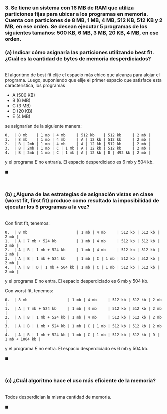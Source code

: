 ### 3. Se tiene un sistema con $16$ MB de RAM que utiliza particiones fijas para ubicar a los programas en memoria. Cuenta con particiones de $8$ MB, $1$ MB, $4$ MB, $512$ KB, $512$ KB y $2$ MB, en ese orden. Se desean ejecutar $5$ programas de los siguientes tamaños: $500$ KB, $6$ MB, $3$ MB, $20$ KB, $4$ MB, en ese orden.

### (a) Indicar cómo asignaría las particiones utilizando best fit. ¿Cuál es la cantidad de bytes de memoria desperdiciados?

\
El algoritmo de best fit elije el espacio más chico que alcanza para alojar el programa. Luego, suponiendo que elije el primer espacio que satisface esta característica, los programas 

- A ($500$ KB)
- B ($6$ MB)
- C ($3$ MB)
- D ($20$ KB)
- E ($4$ MB)

se asignarían de la siguiente manera:

``` 
0.  | 8 mb    | 1 mb | 4 mb     | 512 kb    | 512 kb     | 2 mb |
1.  | 8 mb    | 1 mb | 4 mb     | A | 12 kb | 512 kb     | 2 mb |
2.  | B | 2mb | 1 mb | 4 mb     | A | 12 kb | 512 kb     | 2 mb |
3.  | B | 2mb | 1 mb | C | 1 mb | A | 12 kb | 512 kb     | 2 mb |
4.  | B | 2mb | 1 mb | C | 1 mb | A | 12 kb | D | 492 kb | 2 mb |
```

y el programa $E$ no entraría. El espacio desperdiciado es $6$ mb y $504$ kb.

$\blacksquare$


<br>

### (b) ¿Alguna de las estrategias de asignación vistas en clase (worst fit, first fit) produce como resultado la imposibilidad de ejecutar los 5 programas a la vez?

\
Con first fit, tenemos:
``` 
0.  | 8 mb                      | 1 mb | 4 mb     | 512 kb | 512 kb | 2 mb |
1.  | A | 7 mb + 524 kb         | 1 mb | 4 mb     | 512 kb | 512 kb | 2 mb |
2.  | A | B | 1 mb + 524 kb     | 1 mb | 4 mb     | 512 kb | 512 kb | 2 mb |
3.  | A | B | 1 mb + 524 kb     | 1 mb | C | 1 mb | 512 kb | 512 kb | 2 mb |
4.  | A | B | D | 1 mb + 504 kb | 1 mb | C | 1 mb | 512 kb | 512 kb | 2 mb |
```

y el programa $E$ no entra. El espacio desperdiciado es $6$ mb y $504$ kb.

Con worst fit, tenemos:

```
0.  | 8 mb                  | 1 mb | 4 mb     | 512 kb | 512 kb | 2 mb               |
1.  | A | 7 mb + 524 kb     | 1 mb | 4 mb     | 512 kb | 512 kb | 2 mb               |
2.  | A | B | 1 mb + 524 kb | 1 mb | 4 mb     | 512 kb | 512 kb | 2 mb               |
3.  | A | B | 1 mb + 524 kb | 1 mb | C | 1 mb | 512 kb | 512 kb | 2 mb               |
4.  | A | B | 1 mb + 524 kb | 1 mb | C | 1 mb | 512 kb | 512 kb | D | 1 mb + 1004 kb |
```

y el programa $E$ no entra. El espacio desperdiciado es $6$ mb y $504$ kb.

$\blacksquare$


<br>

### (c) ¿Cuál algoritmo hace el uso más eficiente de la memoria?

\
Todos desperdician la misma cantidad de memoria.

$\blacksquare$
